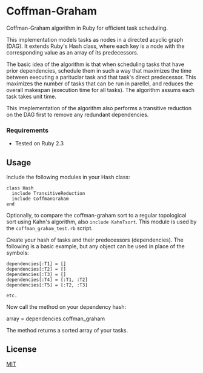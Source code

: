 # Coffman-Graham

Coffman-Graham algorithm in Ruby for efficient task scheduling.

This implementation models tasks as nodes in a directed acyclic graph (DAG). It extends Ruby's Hash class, where each key is a node with the corresponding value as an array of its predecessors.

The basic idea of the algorithm is that when scheduling tasks that have prior dependencies, schedule them in such a way that maximizes the time between executing a parituclar task and that task's direct predecessor. This maximizes the number of tasks that can be run in parellel, and reduces the overall makespan (execution time for all tasks). The algorithm assums each task takes unit time. 

This imeplementation of the algorithm also performs a transitive reduction on the DAG first to remove any redundant dependencies.

### Requirements
* Tested on Ruby 2.3

## Usage

Include the following modules in your Hash class:

```
class Hash
  include TransitiveReduction
  include CoffmanGraham
end
```

Optionally, to compare the coffman-graham sort to a regular topological sort using Kahn's algorithm, also `include KahnTsort`. This module is used by the `coffman_graham_test.rb` script.

Create your hash of tasks and their predecessors (dependencies). The following is a basic example, but any object can be used in place of the symbols:

````
dependencies[:T1] = []
dependencies[:T2] = []
dependencies[:T3] = []
dependencies[:T4] = [:T1, :T2]
dependencies[:T5] = [:T2, :T3]

etc.
````

Now call the method on your dependency hash:

array = dependencies.coffman_graham

The method returns a sorted array of your tasks. 

## License
[MIT](https://choosealicense.com/licenses/mit/)